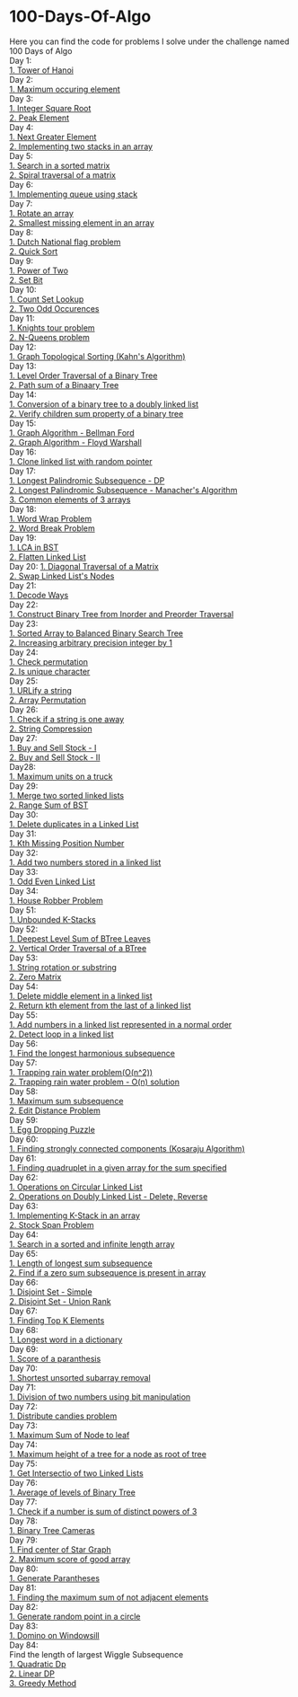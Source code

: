 # 100-Days-Of-Algo
Here you can find the code for problems I solve under the challenge named 100 Days of Algo\
Day 1:\
[1. Tower of Hanoi](https://github.com/tejaswini212/100-Days-Of-Algo/blob/main/Day01/towerOfHanoi.cpp)\
Day 2:\
[1. Maximum occuring element](https://github.com/tejaswini212/100-Days-Of-Algo/blob/main/Day02/maxOccurElem.cpp)\
Day 3:\
[1. Integer Square Root](https://github.com/tejaswini212/100-Days-Of-Algo/blob/main/Day03/intSquareRoot.cpp)\
[2. Peak Element](https://github.com/tejaswini212/100-Days-Of-Algo/blob/main/Day03/peakElement.cpp)\
Day 4:\
[1. Next Greater Element](https://github.com/tejaswini212/100-Days-Of-Algo/blob/main/Day04/nextGreater.cpp)\
[2. Implementing two stacks in an array](https://github.com/tejaswini212/100-Days-Of-Algo/blob/main/Day04/twoStackArray.cpp)\
Day 5:\
[1. Search in a sorted matrix](https://github.com/tejaswini212/100-Days-Of-Algo/blob/main/Day05/searchSortedMat.cpp)\
[2. Spiral traversal of a matrix](https://github.com/tejaswini212/100-Days-Of-Algo/blob/main/Day05/spiralTraversal.cpp)\
Day 6:\
[1. Implementing queue using stack](https://github.com/tejaswini212/100-Days-Of-Algo/blob/main/Day06/queStack.cpp)\
Day 7:\
[1. Rotate an array](https://github.com/tejaswini212/100-Days-Of-Algo/blob/main/Day07/rotateArray.cpp)\
[2. Smallest missing element in an array](https://github.com/tejaswini212/100-Days-Of-Algo/blob/main/Day07/smallestMissing.cpp)\
Day 8:\
[1. Dutch National flag problem](https://github.com/tejaswini212/100-Days-Of-Algo/blob/main/Day08/dutchNationalFlag.cpp)\
[2. Quick Sort](https://github.com/tejaswini212/100-Days-Of-Algo/blob/main/Day08/quickSort.cpp)\
Day 9:\
[1. Power of Two](https://github.com/tejaswini212/100-Days-Of-Algo/blob/main/Day09/powerOfTwo.cpp)\
[2. Set Bit](https://github.com/tejaswini212/100-Days-Of-Algo/blob/main/Day09/setBit.cpp)\
Day 10:\
[1. Count Set Lookup](https://github.com/tejaswini212/100-Days-Of-Algo/blob/main/Day10/countSetLookup.cpp)\
[2. Two Odd Occurences](https://github.com/tejaswini212/100-Days-Of-Algo/blob/main/Day10/twoOddOccurence.cpp)\
Day 11:\
[1. Knights tour problem](https://github.com/tejaswini212/100-Days-Of-Algo/blob/main/Day11/knightsTour.cpp)\
[2. N-Queens problem](https://github.com/tejaswini212/100-Days-Of-Algo/blob/main/Day11/nQueens.cpp)\
Day 12:\
[1. Graph Topological Sorting (Kahn's Algorithm)](https://github.com/tejaswini212/100-Days-Of-Algo/blob/main/Day12/Graph_topSortKahnAlgo.cpp)\
Day 13:\
[1. Level Order Traversal of a Binary Tree](https://github.com/tejaswini212/100-Days-Of-Algo/blob/main/Day13/levelOrderTraversal.cpp)\
[2. Path sum of a Binaary Tree](https://github.com/tejaswini212/100-Days-Of-Algo/blob/main/Day13/pathSum.cpp)\
Day 14:\
[1. Conversion of a binary tree to a doubly linked list](https://github.com/tejaswini212/100-Days-Of-Algo/blob/main/Day14/binTreeToDLL.cpp)\
[2. Verify children sum property of a binary tree](https://github.com/tejaswini212/100-Days-Of-Algo/blob/main/Day14/childrenSum.cpp)\
Day 15:\
[1. Graph Algorithm - Bellman Ford](https://github.com/tejaswini212/100-Days-Of-Algo/blob/main/Day15/bellmanFord_graph.cpp)\
[2. Graph Algorithm - Floyd Warshall](https://github.com/tejaswini212/100-Days-Of-Algo/blob/main/Day15/floydWarshall.cpp)\
Day 16:\
[1. Clone linked list with random pointer](https://github.com/tejaswini212/100-Days-Of-Algo/blob/main/Day16/CloneLinkedList.cpp)\
Day 17:\
[1. Longest Palindromic Subsequence - DP](https://github.com/tejaswini212/100-Days-Of-Algo/blob/main/Day17/DPLongestPalin.cpp)\
[2. Longest Palindromic Subsequence - Manacher's Algorithm](https://github.com/tejaswini212/100-Days-Of-Algo/blob/main/Day17/ManacherAlgoLongestPalin.cpp)\
[3. Common elements of 3 arrays](https://github.com/tejaswini212/100-Days-Of-Algo/blob/main/Day17/comon3Array.cpp)\
Day 18:\
[1. Word Wrap Problem](https://github.com/tejaswini212/100-Days-Of-Algo/blob/main/Day18/WordWrap.cpp)\
[2. Word Break Problem](https://github.com/tejaswini212/100-Days-Of-Algo/blob/main/Day18/wordbreak.cpp)\
Day 19:\
[1. LCA in BST](https://github.com/tejaswini212/100-Days-Of-Algo/blob/main/Day19/LCAinBST.cpp)\
[2. Flatten Linked List](https://github.com/tejaswini212/100-Days-Of-Algo/blob/main/Day19/flattenLL.cpp)\
Day 20:
[1. Diagonal Traversal of a Matrix](https://github.com/tejaswini212/100-Days-Of-Algo/blob/main/Day20/diagonaltrav.cpp)\
[2. Swap Linked List's Nodes](https://github.com/tejaswini212/100-Days-Of-Algo/blob/main/Day20/swapLLNodes.cpp)\
Day 21:\
[1. Decode Ways](https://github.com/tejaswini212/100-Days-Of-Algo/blob/main/Day21/decodeWays.cpp)\
Day 22:\
[1. Construct Binary Tree from Inorder and Preorder Traversal](https://github.com/tejaswini212/100-Days-Of-Algo/blob/main/Day22/constructBT.cpp)\
Day 23:\
[1. Sorted Array to Balanced Binary Search Tree](https://github.com/tejaswini212/100-Days-Of-Algo/blob/main/Day23/SAtoBalancedBST.cpp)\
[2. Increasing arbitrary precision integer by 1](https://github.com/tejaswini212/100-Days-Of-Algo/blob/main/Day23/incArbPrecisInt.cpp)\
Day 24:\
[1. Check permutation](https://github.com/tejaswini212/100-Days-Of-Algo/blob/main/Day24/CheckPermutation.java)\
[2. Is unique character](https://github.com/tejaswini212/100-Days-Of-Algo/blob/main/Day24/IsUniqueChars.java)\
Day 25:\
[1. URLify a string](https://github.com/tejaswini212/100-Days-Of-Algo/blob/main/Day25/URLify.java)\
[2. Array Permutation](https://github.com/tejaswini212/100-Days-Of-Algo/blob/main/Day25/arrPermute.cpp)\
Day 26:\
[1. Check if a string is one away](https://github.com/tejaswini212/100-Days-Of-Algo/blob/main/Day26/OneAway.java)\
[2. String Compression](https://github.com/tejaswini212/100-Days-Of-Algo/blob/main/Day26/StringCompression.java)\
Day 27:\
[1. Buy and Sell Stock - I](https://github.com/tejaswini212/100-Days-Of-Algo/blob/main/Day27/BuyAndSellStock.cpp)\
[2. Buy and Sell Stock - II](https://github.com/tejaswini212/100-Days-Of-Algo/blob/main/Day27/BuyAndSellStockTwice.cpp)\
Day28:\
[1. Maximum units on a truck](https://github.com/tejaswini212/100-Days-Of-Algo/blob/main/Day28/maxUnitsOnTruck.cpp)\
Day 29:\
[1. Merge two sorted linked lists](https://github.com/tejaswini212/100-Days-Of-Algo/blob/main/Day29/mergeTwoSortedLL.cpp)\
[2. Range Sum of BST](https://github.com/tejaswini212/100-Days-Of-Algo/blob/main/Day29/rangeSumOfBST.cpp)\
Day 30:\
[1. Delete duplicates in a Linked List](https://github.com/tejaswini212/100-Days-Of-Algo/blob/main/Day30/delDupLL.cpp)\
Day 31:\
[1. Kth Missing Position Number](https://github.com/tejaswini212/100-Days-Of-Algo/blob/main/Day31/kthMissingPosNum.cpp)\
Day 32:\
[1. Add two numbers stored in a linked list](https://github.com/tejaswini212/100-Days-Of-Algo/blob/main/Day32/add2numLL.cpp)\
Day 33:\
[1. Odd Even Linked List](https://github.com/tejaswini212/100-Days-Of-Algo/blob/main/Day33/oddEvenLL.cpp)\
Day 34:\
[1. House Robber Problem](https://github.com/tejaswini212/100-Days-Of-Algo/blob/main/Day34/houseRobber.cpp)\
Day 51:\
[1. Unbounded K-Stacks](https://github.com/tejaswini212/100-Days-Of-Algo/blob/main/Day51/unboundedKSack.cpp)\
Day 52:\
[1. Deepest Level Sum of BTree Leaves](https://github.com/tejaswini212/100-Days-Of-Algo/blob/main/Day52/deepestLevelSum.cpp)\
[2. Vertical Order Traversal of a BTree](https://github.com/tejaswini212/100-Days-Of-Algo/blob/main/Day52/verticalOrderTravBT.cpp)\
Day 53:\
[1. String rotation or substring](https://github.com/tejaswini212/100-Days-Of-Algo/blob/main/Day53/StringRotation.cpp)\
[2. Zero Matrix](https://github.com/tejaswini212/100-Days-Of-Algo/blob/main/Day53/zeroMatrix.cpp)\
Day 54:\
[1. Delete middle element in a linked list](https://github.com/tejaswini212/100-Days-Of-Algo/blob/main/Day54/deleteMidEle.cpp)\
[2. Return kth element from the last of a linked list](https://github.com/tejaswini212/100-Days-Of-Algo/blob/main/Day54/returnKthElemLL.cpp)\
Day 55:\
[1. Add numbers in a linked list represented in a normal order](https://github.com/tejaswini212/100-Days-Of-Algo/blob/main/Day55/addNumsLLForward.cpp)\
[2. Detect loop in a linked list](https://github.com/tejaswini212/100-Days-Of-Algo/blob/main/Day55/loopInLL.cpp)\
Day 56:\
[1. Find the longest harmonious subsequence](https://github.com/tejaswini212/100-Days-Of-Algo/tree/main/Day56)\
Day 57:\
[1. Trapping rain water problem(O(n^2))](https://github.com/tejaswini212/100-Days-Of-Algo/blob/main/Day57/trappingRain2.cpp)\
[2. Trapping rain water problem - O(n) solution](https://github.com/tejaswini212/100-Days-Of-Algo/blob/main/Day57/ntrappingRainWater.cpp)\
Day 58:\
[1. Maximum sum subsequence](https://github.com/tejaswini212/100-Days-Of-Algo/blob/main/Day58/MaxSumIncSub.cpp)\
[2. Edit Distance Problem](https://github.com/tejaswini212/100-Days-Of-Algo/blob/main/Day58/EditDistance.cpp)\
Day 59:\
[1. Egg Dropping Puzzle](https://github.com/tejaswini212/100-Days-Of-Algo/blob/main/Day59/eggDropping.cpp)\
Day 60:\
[1. Finding strongly connected components (Kosaraju Algorithm)](https://github.com/tejaswini212/100-Days-Of-Algo/blob/main/Day60/korasajuAlgo.cpp)\
Day 61:\
[1. Finding quadruplet in a given array for the sum specified](https://github.com/tejaswini212/100-Days-Of-Algo/blob/main/Day61/findQuadruplet.cpp)\
Day 62:\
[1. Operations on Circular Linked List](https://github.com/tejaswini212/100-Days-Of-Algo/blob/main/Day62/circularLL.cpp)\
[2. Operations on Doubly Linked List - Delete, Reverse](https://github.com/tejaswini212/100-Days-Of-Algo/blob/main/Day62/delHeadDLL.cpp)\
Day 63:\
[1. Implementing K-Stack in an array](https://github.com/tejaswini212/100-Days-Of-Algo/blob/main/Day63/impl_K_StackArr.cpp)\
[2. Stock Span Problem](https://github.com/tejaswini212/100-Days-Of-Algo/blob/main/Day63/stockSpan.cpp)\
Day 64:\
[1. Search in a sorted and infinite length array](https://github.com/tejaswini212/100-Days-Of-Algo/blob/main/Day64/searchInf.cpp)\
Day 65:\
[1. Length of longest sum subsequence](https://github.com/tejaswini212/100-Days-Of-Algo/blob/main/Day65/longSumLen.cpp)\
[2. Find if a zero sum subsequence is present in array](https://github.com/tejaswini212/100-Days-Of-Algo/blob/main/Day65/zeroSumSub.cpp)\
Day 66:\
[1. Disjoint Set - Simple](https://github.com/tejaswini212/100-Days-Of-Algo/blob/main/Day66/disjointSet.cpp)\
[2. Disjoint Set - Union Rank](https://github.com/tejaswini212/100-Days-Of-Algo/blob/main/Day66/disjSetUnionRank.cpp)\
Day 67:\
[1. Finding Top K Elements](https://github.com/tejaswini212/100-Days-Of-Algo/blob/main/Day67/topKElements.cpp)\
Day 68:\
[1. Longest word in a dictionary](https://github.com/tejaswini212/100-Days-Of-Algo/blob/main/Day68/longWordInDict.cpp)\
Day 69:\
[1. Score of a paranthesis](https://github.com/tejaswini212/100-Days-Of-Algo/blob/main/Day69/scParan.cpp)\
Day 70:\
[1. Shortest unsorted subarray removal](https://github.com/tejaswini212/100-Days-Of-Algo/blob/main/Day70/shortestUnsorted.cpp)\
Day 71:\
[1. Division of two numbers using bit manipulation](https://github.com/tejaswini212/100-Days-Of-Algo/blob/main/Day71/divTwoNum.cpp)\
Day 72:\
[1. Distribute candies problem](https://github.com/tejaswini212/100-Days-Of-Algo/blob/main/Day72/distributeCandy.cpp)\
Day 73:\
[1. Maximum Sum of Node to leaf](https://github.com/tejaswini212/100-Days-Of-Algo/blob/main/Day73/maxSumNodeToLeaf.cpp)\
Day 74:\
[1. Maximum height of a tree for a node as root of tree](https://github.com/tejaswini212/100-Days-Of-Algo/blob/main/Day74/dpOnTrees2.cpp)\
Day 75:\
[1. Get Intersectio of two Linked Lists](https://github.com/tejaswini212/100-Days-Of-Algo/blob/main/Day75/getIntersectLL.cpp)\
Day 76:\
[1. Average of levels of Binary Tree](https://github.com/tejaswini212/100-Days-Of-Algo/blob/main/Day76/avgOfLevelBT.cpp)\
Day 77:\
[1. Check if a number is sum of distinct powers of 3](https://github.com/tejaswini212/100-Days-Of-Algo/blob/main/Day77/sumOfPower3.cpp)\
Day 78:\
[1. Binary Tree Cameras](https://github.com/tejaswini212/100-Days-Of-Algo/blob/main/Day78/BTreeCamDFS.cpp)\
Day 79:\
[1. Find center of Star Graph](https://github.com/tejaswini212/100-Days-Of-Algo/blob/main/Day79/findCenterOfStarGraph.cpp)\
[2. Maximum score of good array](https://github.com/tejaswini212/100-Days-Of-Algo/blob/main/Day79/maxScoreOfGoodArray.cpp)\
Day 80:\
[1. Generate Parantheses](https://github.com/tejaswini212/100-Days-Of-Algo/blob/main/Day80/genPar.cpp)\
Day 81:\
[1. Finding the maximum sum of not adjacent elements](https://github.com/tejaswini212/100-Days-Of-Algo/blob/main/Day81/maxSubsetSumNoAdj.cpp)\
Day 82:\
[1. Generate random point in a circle](https://github.com/tejaswini212/100-Days-Of-Algo/blob/main/Day82/generateRandomCir.cpp)\
Day 83:\
[1. Domino on Windowsill](https://github.com/tejaswini212/100-Days-Of-Algo/blob/main/Day83/dominoOnWin.cpp)\
Day 84:\
Find the length of largest Wiggle Subsequence\
[1. Quadratic Dp](https://github.com/tejaswini212/100-Days-Of-Algo/blob/main/Day84/longestWiggleSubDP.cpp)\
[2. Linear DP](https://github.com/tejaswini212/100-Days-Of-Algo/blob/main/Day84/longestWiggleSubLinDP.cpp)\
[3. Greedy Method](https://github.com/tejaswini212/100-Days-Of-Algo/blob/main/Day84/longestWiggleSubGreedy.cpp)
